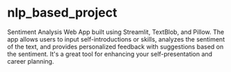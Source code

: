 # nlp_based_project
Sentiment Analysis Web App built using Streamlit, TextBlob, and Pillow. The app allows users to input self-introductions or skills, analyzes the sentiment of the text, and provides personalized feedback with suggestions based on the sentiment. It's a great tool for enhancing your self-presentation and career planning.
